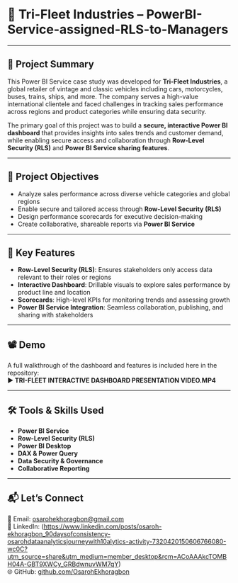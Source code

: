 
# 🚗 Tri-Fleet Industries – PowerBI-Service-assigned-RLS-to-Managers

---

## 📄 Project Summary

This Power BI Service case study was developed for **Tri-Fleet Industries**, a global retailer of vintage and classic vehicles including cars, motorcycles, buses, trains, ships, and more. The company serves a high-value international clientele and faced challenges in tracking sales performance across regions and product categories while ensuring data security.

The primary goal of this project was to build a **secure, interactive Power BI dashboard** that provides insights into sales trends and customer demand, while enabling secure access and collaboration through **Row-Level Security (RLS)** and **Power BI Service sharing features**.

---

## 🎯 Project Objectives

- Analyze sales performance across diverse vehicle categories and global regions
- Enable secure and tailored access through **Row-Level Security (RLS)**
- Design performance scorecards for executive decision-making
- Create collaborative, shareable reports via **Power BI Service**

---

## 🔐 Key Features

- **Row-Level Security (RLS)**: Ensures stakeholders only access data relevant to their roles or regions  
- **Interactive Dashboard**: Drillable visuals to explore sales performance by product line and location  
- **Scorecards**: High-level KPIs for monitoring trends and assessing growth  
- **Power BI Service Integration**: Seamless collaboration, publishing, and sharing with stakeholders

---

## 📽️ Demo

A full walkthrough of the dashboard and features is included here in the repository:  
**▶️ TRI-FLEET INTERACTIVE DASHBOARD PRESENTATION VIDEO.MP4** 

---

## 🛠 Tools & Skills Used

- **Power BI Service**
- **Row-Level Security (RLS)**
- **Power BI Desktop**
- **DAX & Power Query**
- **Data Security & Governance**
- **Collaborative Reporting**

---

## 📬 Let’s Connect

📧 Email: osarohekhoragbon@gmail.com  
💼 LinkedIn: (https://www.linkedin.com/posts/osaroh-ekhoragbon_90daysofconsistency-osarohdataanalyticsjourneywith10alytics-activity-7320420150606766080-wc0C?utm_source=share&utm_medium=member_desktop&rcm=ACoAAAkcTOMBH04A-GBT9XWCy_GRBdwnuvWM7qY)  
🌐 GitHub: [github.com/OsarohEkhoragbon](https://github.com/OsarohEkhoragbon)
